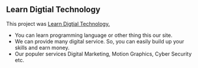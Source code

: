 ## Learn Digtial Technology
This project was [Learn Digtial Technology.]()
* You can learn programming language or other thing this our site.
* We can provide many digital service. So, you can easily build up your skills and earn money.
* Our populer services Digital Marketing, Motion Graphics, Cyber Security etc. 

